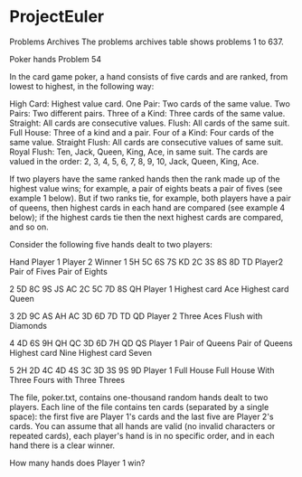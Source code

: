 # ProjectEuler

Problems Archives
The problems archives table shows problems 1 to 637. 

Poker hands
Problem 54

In the card game poker, a hand consists of five cards and are ranked, from lowest to highest, in the following way:

High Card: Highest value card.
One Pair: Two cards of the same value.
Two Pairs: Two different pairs.
Three of a Kind: Three cards of the same value.
Straight: All cards are consecutive values.
Flush: All cards of the same suit.
Full House: Three of a kind and a pair.
Four of a Kind: Four cards of the same value.
Straight Flush: All cards are consecutive values of same suit.
Royal Flush: Ten, Jack, Queen, King, Ace, in same suit.
The cards are valued in the order:
2, 3, 4, 5, 6, 7, 8, 9, 10, Jack, Queen, King, Ace.

If two players have the same ranked hands then the rank made up of the highest value wins; for example, a pair of eights beats a pair of fives (see example 1 below). But if two ranks tie, for example, both players have a pair of queens, then highest cards in each hand are compared (see example 4 below); if the highest cards tie then the next highest cards are compared, and so on.

Consider the following five hands dealt to two players:

Hand	 	Player 1	 	        Player 2	 	         Winner
1	 	   5H 5C 6S 7S KD     2C 3S 8S 8D TD      Player2
       Pair of Fives      Pair of Eights

2	     5D 8C 9S JS AC     2C 5C 7D 8S QH      Player 1
       Highest card Ace   Highest card Queen

3	 	   2D 9C AS AH AC 	   3D 6D 7D TD QD     	Player 2
       Three Aces         Flush with Diamonds
  
4	 	   4D 6S 9H QH QC     3D 6D 7H QD QS    	 Player 1
       Pair of Queens     Pair of Queens
       Highest card Nine  Highest card Seven

5	 	   2H 2D 4C 4D 4S     3C 3D 3S 9S 9D      Player 1
       Full House         Full House
       With Three Fours   with Three Threes

The file, poker.txt, contains one-thousand random hands dealt to two players. Each line of the file contains ten cards (separated by a single space): the first five are Player 1's cards and the last five are Player 2's cards. You can assume that all hands are valid (no invalid characters or repeated cards), each player's hand is in no specific order, and in each hand there is a clear winner.

How many hands does Player 1 win?
